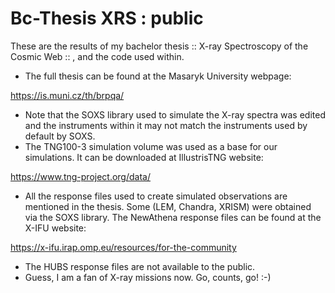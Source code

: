# Bc-Thesis XRS : public
These are the results of my bachelor thesis :: X-ray Spectroscopy of the Cosmic Web :: , and the code used within.

- The full thesis can be found at the Masaryk University webpage:

https://is.muni.cz/th/brpqa/

- Note that the SOXS library used to simulate the X-ray spectra was edited and the instruments within it may not match the instruments used by default by SOXS.
- The TNG100-3 simulation volume was used as a base for our simulations. It can be downloaded at IllustrisTNG website:

https://www.tng-project.org/data/

- All the response files used to create simulated observations are mentioned in the thesis. Some (LEM, Chandra, XRISM) were obtained via the SOXS library. The NewAthena response files can be found at the X-IFU website:

https://x-ifu.irap.omp.eu/resources/for-the-community

- The HUBS response files are not available to the public.
- Guess, I am a fan of X-ray missions now. Go, counts, go! :-)
